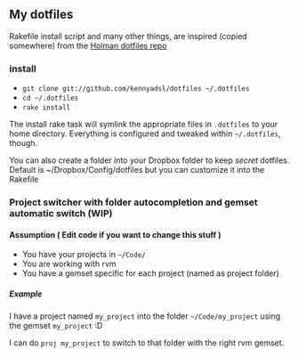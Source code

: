 ## My dotfiles

Rakefile install script and many other things, are inspired (copied somewhere) from the [Holman dotfiles repo](https://github.com/holman/dotfiles)

### install

- `git clone git://github.com/kennyadsl/dotfiles ~/.dotfiles`
- `cd ~/.dotfiles`
- `rake install`

The install rake task will symlink the appropriate files in `.dotfiles` to your
home directory. Everything is configured and tweaked within `~/.dotfiles`,
though.

You can also create a folder into your Dropbox folder to keep *secret* dotfiles.
Default is ~/Dropbox/Config/dotfiles but you can customize it into the Rakefile

### Project switcher with folder autocompletion and gemset automatic switch (WIP)

#### Assumption ( Edit code if you want to change this stuff )

- You have your projects in `~/Code/`
- You are working with rvm
- You have a gemset specific for each project (named as project folder)

##### Example
I have a project named `my_project` into the folder `~/Code/my_project` using the gemset `my_project` :D

I can do `proj my_project` to switch to that folder with the right rvm gemset. 


